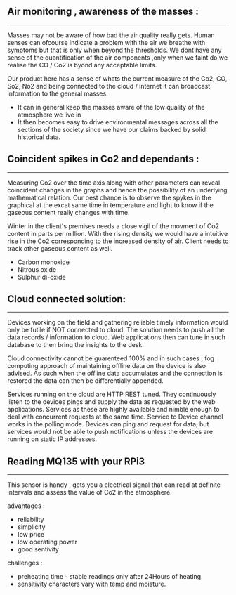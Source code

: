 <!-- Making the reader aware of the problem statement and the KPIs that need be monitored. -->
## Air monitoring , awareness of the masses :
****
Masses may not be aware of how bad the air quality really gets. Human senses can ofcourse indicate a problem with the air we breathe with symptoms but that is only when beyond the thresholds. We dont have any sense of the quantification of the air components ,only when we faint do we realise the CO / Co2 is byond any acceptable limits.

Our product here has a sense of whats the current measure of the Co2, CO, So2, No2 and being connected to the cloud / internet it can broadcast information to the general masses.

- It can in general keep the masses aware of the low quality of the atmosphere we live in
- It then becomes easy to drive environmental messages across all the sections of the society since we have our claims backed by solid historical data.

## Coincident spikes in Co2 and dependants :
****

Measuring Co2 over the time axis along with other parameters can reveal coincident changes in the graphs and hence the possibility of an underlying mathematical relation.
Our best chance is to observe the spykes  in the graphical at the excat same time in temperature and light to know if the gaseous content really changes with time.

Winter in the client's premises needs a close vigil of the movment of Co2 content in parts per million. With the rising density we would have a intuitive rise in the Co2 corresponding to the increased density of air. Client needs to track other gaseous content as well.

- Carbon monoxide
- Nitrous oxide
- Sulphur di-oxide

<!-- this section gives the problem statement and how the system works on a very high level -->
## Cloud connected solution:
****
Devices working on the field and gathering reliable timely information would only be futile if NOT connected to cloud. The solution needs to push all the data records / information to cloud.
Web applications then can tune in such database to then bring the insights to the desk.

Cloud connectivity cannot be guarenteed 100% and in such cases , fog computing approach of maintaining offline data on the device is also advised. As such when the offline data accumulates and the connection is restored the data can then be differentially appended.

Services running on the cloud are HTTP REST tuned. They continuously listen to the devices pings and supply the data as requested by the web applications. Services as these are highly available and nimble enough to deal with concurrent requests at the same time. Service to Device channel works in the polling mode. Devices can ping and request for data, but services would not be able to push notifications unless the devices are running on static IP addresses.


<!-- this section  is way too technical to be put out here -->
## Reading MQ135 with your RPi3
****

This sensor is handy , gets you a electrical signal that can read at definite intervals and assess the value of Co2 in the atmosphere.

advantages :
- reliability
- simplicity
- low price
- low operating power
- good sentivity

challenges :
- preheating time - stable readings only after 24Hours of heating.
- sensitivity characters vary with temp and moisture.
